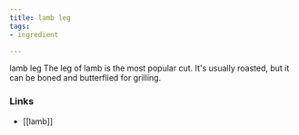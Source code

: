 ```yaml
---
title: lamb leg
tags:
- ingredient

---
```

lamb leg The leg of lamb is the most popular cut. It's usually roasted, but it can be boned and butterflied for grilling.

### Links

* [[lamb]]
